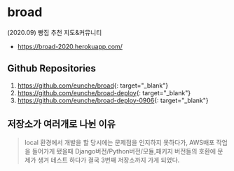 # broad
(2020.09) 빵집 추천 지도&amp;커뮤니티
* https://broad-2020.herokuapp.com/


## Github Repositories
1. <https://github.com/eunche/broad>{: target="_blank"}
2. <https://github.com/eunche/broad-deploy>{: target="_blank"}
3. <https://github.com/eunche/broad-deploy-0906>{: target="_blank"}


## 저장소가 여러개로 나뉜 이유
> local 환경에서 개발을 할 당시에는 문제점을 인지하지 못하다가, AWS배포 작업을 들어가게 됐을때 Django버전/Python버전/모듈,패키지 버전들의 호환에 문제가 생겨 테스트 하다가 결국 3번째 저장소까지 가게 되었다.
